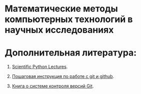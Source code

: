 # Математические методы компьютерных технологий в научных исследованиях 

[//]: # (Mathematical Methods and Computer Technologies in Research)

# Дополнительная литература:

1. [Scientific Python Lectures](https://github.com/jrjohansson/scientific-python-lectures). 

2. [Пошаговая инструкция по работе с git и github](https://github.com/andreiled/mipt-cs-4sem/wiki/%D0%9F%D0%BE%D1%88%D0%B0%D0%B3%D0%BE%D0%B2%D0%B0%D1%8F-%D0%B8%D0%BD%D1%81%D1%82%D1%80%D1%83%D0%BA%D1%86%D0%B8%D1%8F-%D0%BF%D0%BE-%D1%80%D0%B0%D0%B1%D0%BE%D1%82%D0%B5-%D1%81-git-%D0%B8-github-%D0%B4%D0%BB%D1%8F-%D1%81%D1%82%D1%83%D0%B4%D0%B5%D0%BD%D1%82%D0%BE%D0%B2).

3. [Книга о системе контроля версий Git](https://git-scm.com/book/ru/v2).

[//]: # (4. Зализняк В.Е. Основы научных вычислений. Введение в численные методы для физиков. Учебное пособие. — М.: Едиториал УРСС, 2002.)

[//]: # (5. Киреев, Пантелеев: Численные методы в примерах и задачах. Учебное пособие. Издательство: Лань, 2015.)

